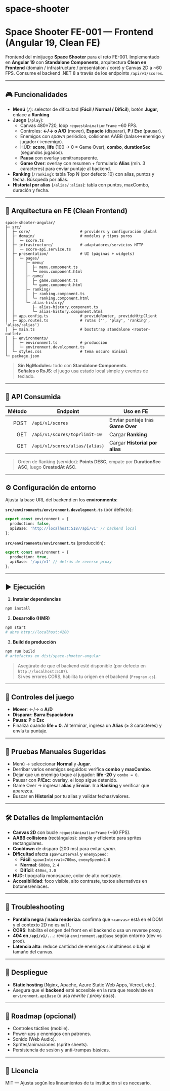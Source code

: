 # space-shooter
# Space Shooter FE-001 — Frontend (Angular 19, Clean FE)

Frontend del minijuego **Space Shooter** para el reto FE-001. Implementado en **Angular 19** con **Standalone Components**, arquitectura **Clean en Frontend** (domain / infrastructure / presentation / core) y Canvas 2D a ~60 FPS. Consume el backend .NET 8 a través de los endpoints `/api/v1/scores`.

---

## 🎮 Funcionalidades

- **Menú** (`/`): selector de dificultad (**Fácil / Normal / Difícil**), botón **Jugar**, enlace a **Ranking**.
- **Juego** (`/play`): 
  - Canvas 480×720, loop `requestAnimationFrame` ~60 FPS.
  - Controles: **←/→ o A/D** (mover), **Espacio** (disparar), **P / Esc** (pausar).
  - Enemigos con *spawn* periódico, colisiones AABB (balas↔enemigo y jugador↔enemigo).
  - HUD: **score**, **life** (100 → 0 = Game Over), **combo**, **durationSec** (segundos jugados).
  - **Pausa** con overlay semitransparente.
  - **Game Over**: overlay con resumen + formulario **Alias** (mín. 3 caracteres) para enviar puntaje al backend.
- **Ranking** (`/ranking`): tabla Top N (por defecto 10) con alias, puntos y fecha. Búsqueda por alias.
- **Historial por alias** (`/alias/:alias`): tabla con puntos, maxCombo, duración y fecha.

---

## 🧱 Arquitectura en FE (Clean Frontend)

```
space-shooter-angular/
├─ src/
│  ├─ core/                      # providers y configuración global
│  ├─ domain/                    # modelos y tipos puros
│  │  └─ score.ts
│  ├─ infrastructure/            # adaptadores/servicios HTTP
│  │  └─ score-api.service.ts
│  ├─ presentation/              # UI (páginas + widgets)
│  │  └─ pages/
│  │     ├─ menu/
│  │     │  ├─ menu.component.ts
│  │     │  └─ menu.component.html
│  │     ├─ game/
│  │     │  ├─ game.component.ts
│  │     │  └─ game.component.html
│  │     ├─ ranking/
│  │     │  ├─ ranking.component.ts
│  │     │  └─ ranking.component.html
│  │     └─ alias-history/
│  │        ├─ alias-history.component.ts
│  │        └─ alias-history.component.html
│  ├─ app.config.ts              # provideRouter, provideHttpClient
│  ├─ app.routes.ts              # rutas ('', 'play', 'ranking', 'alias/:alias')
│  ├─ main.ts                    # bootstrap standalone <router-outlet>
│  ├─ environments/
│  │  ├─ environment.ts          # producción
│  │  └─ environment.development.ts
│  └─ styles.css                 # tema oscuro minimal
└─ package.json
```

> **Sin NgModules**: todo con **Standalone Components**.  
> **Señales o RxJS**: el juego usa estado local simple y eventos de teclado.

---

## 🔗 API Consumida

| Método | Endpoint                           | Uso en FE                         |
|-------:|------------------------------------|-----------------------------------|
|  POST | `/api/v1/scores`                   | Enviar puntaje tras **Game Over** |
|   GET | `/api/v1/scores/top?limit=10`      | Cargar **Ranking**                 |
|   GET | `/api/v1/scores/alias/{alias}`     | Cargar **Historial por alias**     |

> Orden de Ranking (servidor): **Points DESC**, empate por **DurationSec ASC**, luego **CreatedAt ASC**.

---

## ⚙️ Configuración de entorno

Ajusta la base URL del backend en los **environments**:

**`src/environments/environment.development.ts`** (por defecto):
```ts
export const environment = {
  production: false,
  apiBase: 'http://localhost:5187/api/v1' // backend local
};
```

**`src/environments/environment.ts`** (producción):
```ts
export const environment = {
  production: true,
  apiBase: '/api/v1' // detrás de reverse proxy
};
```

---

## ▶️ Ejecución

1) **Instalar dependencias**
```bash
npm install
```

2) **Desarrollo (HMR)**
```bash
npm start
# abre http://localhost:4200
```

3) **Build de producción**
```bash
npm run build
# artefactos en dist/space-shooter-angular
```

> Asegúrate de que el backend esté disponible (por defecto en `http://localhost:5187`).  
> Si ves errores CORS, habilita tu origen en el backend (`Program.cs`).

---

## 🎯 Controles del juego

- **Mover**: ←/→ o **A/D**  
- **Disparar**: **Barra Espaciadora**  
- **Pausa**: **P** o **Esc**  
- Finaliza cuando **life = 0**. Al terminar, ingresa un **Alias** (≥ 3 caracteres) y envía tu puntaje.

---

## 🧪 Pruebas Manuales Sugeridas

- Menú → seleccionar **Normal** y **Jugar**.
- Derribar varios enemigos seguidos: verifica **combo** y **maxCombo**.
- Dejar que un enemigo toque al jugador: **life -20** y `combo = 0`.
- Pausar con **P/Esc**: overlay, el loop sigue detenido.
- Game Over → ingresar **alias** y **Enviar**. Ir a **Ranking** y verificar que aparezca.
- Buscar en **Historial** por tu alias y validar fechas/valores.

---

## 🛠️ Detalles de Implementación

- **Canvas 2D** con bucle `requestAnimationFrame` (~60 FPS).
- **AABB collisions** (rectángulos): simple y eficiente para sprites rectangulares.
- **Cooldown** de disparo (200 ms) para evitar *spam*.
- **Dificultad** afecta `spawnInterval` y `enemySpeed`:
  - **Fácil**: `spawnInterval=700ms`, `enemySpeed=2.0`
  - **Normal**: `600ms`, `2.4`
  - **Difícil**: `450ms`, `3.0`
- **HUD**: tipografía monospace, color de alto contraste.
- **Accesibilidad**: foco visible, alto contraste, textos alternativos en botones/enlaces.

---

## 🧩 Troubleshooting

- **Pantalla negra / nada renderiza**: confirma que `<canvas>` está en el DOM y el contexto 2D no es `null`.
- **CORS**: habilita el origen del front en el backend o usa un reverse proxy.
- **404 en `/api/v1/...`**: revisa `environment.apiBase` según entorno (dev vs prod).
- **Latencia alta**: reduce cantidad de enemigos simultáneos o baja el tamaño del canvas.

---

## 🚀 Despliegue

- **Static hosting** (Nginx, Apache, Azure Static Web Apps, Vercel, etc.).
- Asegura que el **backend** esté accesible en la ruta que resolviste en `environment.apiBase` (o usa *rewrite* / *proxy pass*).

---

## 🧭 Roadmap (opcional)

- Controles táctiles (mobile).
- Power-ups y enemigos con patrones.
- Sonido (Web Audio).
- Sprites/animaciones (sprite sheets).
- Persistencia de sesión y anti-trampas básicas.

---

## 📄 Licencia

MIT — Ajusta según los lineamientos de tu institución si es necesario.
